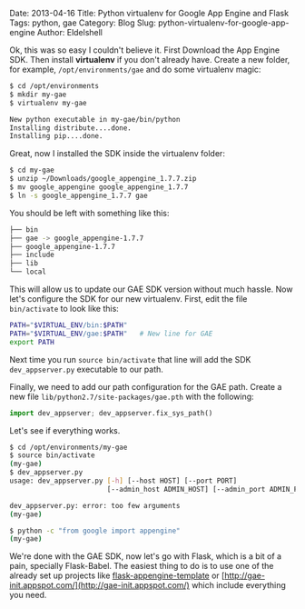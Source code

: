 Date: 2013-04-16
Title: Python virtualenv for Google App Engine and Flask
Tags: python, gae
Category: Blog
Slug: python-virtualenv-for-google-app-engine
Author: Eldelshell

Ok, this was so easy I couldn't believe it. First Download the App Engine SDK. 
Then install __virtualenv__ if you don't already have. Create a new folder, 
for example, `/opt/environments/gae` and do some virtualenv magic:

```bash
$ cd /opt/environments
$ mkdir my-gae
$ virtualenv my-gae

New python executable in my-gae/bin/python
Installing distribute....done.
Installing pip....done.
```

Great, now I installed the SDK inside the virtualenv folder:

```bash
$ cd my-gae
$ unzip ~/Downloads/google_appengine_1.7.7.zip
$ mv google_appengine google_appengine_1.7.7
$ ln -s google_appengine_1.7.7 gae
```

You should be left with something like this:

```bash
├── bin
├── gae -> google_appengine-1.7.7
├── google_appengine-1.7.7
├── include
├── lib
└── local
```

This will allow us to update our GAE SDK version without much hassle. Now let's configure 
the SDK for our new virtualenv. First, edit the file `bin/activate` to look like this:

```bash
PATH="$VIRTUAL_ENV/bin:$PATH"
PATH="$VIRTUAL_ENV/gae:$PATH"   # New line for GAE
export PATH
```

Next time you run `source bin/activate` that line will add the SDK `dev_appserver.py` executable to our path.

Finally, we need to add our path configuration for the GAE path. Create a new file `lib/python2.7/site-packages/gae.pth` with the following:

```python
import dev_appserver; dev_appserver.fix_sys_path()
```

Let's see if everything works.

```bash
$ cd /opt/environments/my-gae
$ source bin/activate
(my-gae)
$ dev_appserver.py
usage: dev_appserver.py [-h] [--host HOST] [--port PORT]
                        [--admin_host ADMIN_HOST] [--admin_port ADMIN_PORT]

dev_appserver.py: error: too few arguments
(my-gae)

$ python -c "from google import appengine"
(my-gae)
```

We're done with the GAE SDK, now let's go with Flask, which is a bit of a pain, 
specially Flask-Babel. The easiest thing to do is to use one of the already 
set up projects like [flask-appengine-template](https://github.com/kamalgill/flask-appengine-template) or [http://gae-init.appspot.com/](http://gae-init.appspot.com/) which include everything you need.

